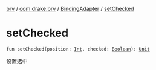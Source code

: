 [brv](../../index.md) / [com.drake.brv](../index.md) / [BindingAdapter](index.md) / [setChecked](./set-checked.md)

# setChecked

`fun setChecked(position: `[`Int`](https://kotlinlang.org/api/latest/jvm/stdlib/kotlin/-int/index.html)`, checked: `[`Boolean`](https://kotlinlang.org/api/latest/jvm/stdlib/kotlin/-boolean/index.html)`): `[`Unit`](https://kotlinlang.org/api/latest/jvm/stdlib/kotlin/-unit/index.html)

设置选中

